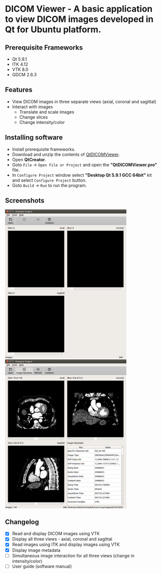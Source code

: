 # DICOM Viewer - A basic application to view DICOM images developed in Qt for Ubuntu platform.
## Prerequisite Frameworks
- Qt 5.9.1
- ITK 4.12
- VTK 8.0
- GDCM 2.6.3
## Features
- View DICOM images in three separate views (axial, coronal and sagittal)
- Interact with images
  - Translate and scale images
  - Change slices
  - Change intensity/color
## Installing software
- Install prerequisite frameworks.
- Download and unzip the contents of [QtDICOMViewer](https://github.com/codeman110/QtDICOMViewer/archive/master.zip).
- Open **QtCreator**.
- Goto ```File``` -> ```Open File or Project``` and open the **"QtDICOMViewer.pro"** file.
- In ```Configure Project``` window select **"Desktop Qt 5.9.1 GCC 64bit"** kit and select ```Configure Project``` button.
- Goto ```Build``` -> ```Run``` to run the program.
## Screenshots
<img src="misc/screenshot1.png" width="400"> <img src="misc/screenshot2.png" width="400">
## Changelog
- [x] Read and display DICOM images using VTK
- [x] Display all three views - axial, coronal and sagittal
- [x] Read images using ITK and display images using VTK
- [x] Display image metadata
- [ ] Simultaneous image interaction for all three views (change in intensity/color)
- [ ] User guide (software manual)
